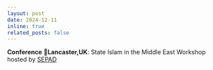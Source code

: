 ```yaml
---
layout: post
date: 2024-12-11
inline: true
related_posts: false
---
```


**Conference** 📍**Lancaster,UK**: State Islam in the Middle East Workshop hosted by [SEPAD](https://www.sepad.org.uk/)

